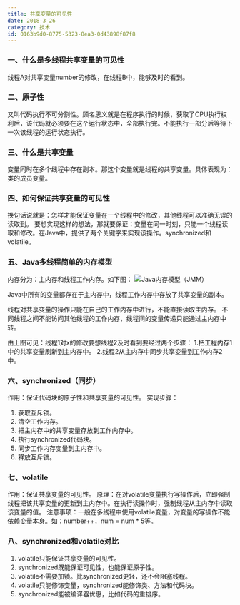 ```yaml
---
title: 共享变量的可见性
date: 2018-3-26
category: 技术
id: 0163b9d0-8775-5323-8ea3-0d43898f87f8
---
```


### 一、什么是多线程共享变量的可见性
线程A对共享变量number的修改，在线程B中，能够及时的看到。

### 二、原子性
又叫代码执行不可分割性。顾名思义就是在程序执行的时候，获取了CPU执行权利后，该代码就必须要在这个运行状态中，全部执行完。不能执行一部分后等待下一次该线程的运行状态执行。

### 三、什么是共享变量
变量同时在多个线程中存在副本。那这个变量就是线程的共享变量。具体表现为：类的成员变量。

### 四、如何保证共享变量的可见性
换句话说就是：怎样才能保证变量在一个线程中的修改，其他线程可以准确无误的读取到。
要想实现这样的想法，那就要保证：变量在同一时刻，只能一个线程读取和修改。在Java中，提供了两个关键字来实现该操作。synchronized和volatile。

### 五、Java多线程简单的内存模型
内存分为：主内存和线程工作内存。如下图：
![Java内存模型（JMM）](http://qiniu.blog.sslfer.com/11a575730e81de83b8bbf65f0597a000.png)

Java中所有的变量都存在于主内存中，线程工作内存中存放了共享变量的副本。

线程对共享变量的操作只能在自己的工作内存中进行，不能直接读取主内存。
不同线程之间不能访问其他线程的工作内存，线程间的变量传递只能通过主内存中转。

由上图可见：线程1对x的修改要想线程2及时看到要经过两个步骤：
1.把工程内存1中的共享变量刷新到主内存中。
2.线程2从主内存中同步共享变量到工作内存2中。

### 六、synchronized（同步）
作用：保证代码块的原子性和共享变量的可见性。
实现步骤：
1. 获取互斥锁。
2. 清空工作内存。
3. 把主内存中的共享变量存放到工作内存中。
4. 执行synchronized代码块。
5. 同步工作内存变量到主内存中。
6. 释放互斥锁。

### 七、volatile
作用：保证共享变量的可见性。
原理：在对volatile变量执行写操作后，立即强制线程把该共享变量的更新到主内存中。在执行读操作时，强制线程从主内存中读取该变量的值。
注意事项：一般在多线程中使用volatile变量，对变量的写操作不能依赖变量本身。如：number++，num = num * 5等。

### 八、synchronized和volatile对比
1. volatile只能保证共享变量的可见性。
2. synchronized既能保证可见性，也能保证原子性。
3. volatile不需要加锁。比synchronized更轻，还不会阻塞线程。
4. volatile只能修饰变量，synchronized能修饰类、方法和代码块。
5. synchronized能被编译器优惠，比如代码的重排序。
